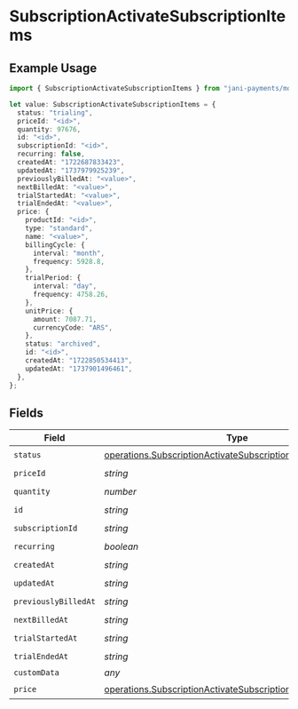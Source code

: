 # SubscriptionActivateSubscriptionItems

## Example Usage

```typescript
import { SubscriptionActivateSubscriptionItems } from "jani-payments/models/operations";

let value: SubscriptionActivateSubscriptionItems = {
  status: "trialing",
  priceId: "<id>",
  quantity: 97676,
  id: "<id>",
  subscriptionId: "<id>",
  recurring: false,
  createdAt: "1722687833423",
  updatedAt: "1737979925239",
  previouslyBilledAt: "<value>",
  nextBilledAt: "<value>",
  trialStartedAt: "<value>",
  trialEndedAt: "<value>",
  price: {
    productId: "<id>",
    type: "standard",
    name: "<value>",
    billingCycle: {
      interval: "month",
      frequency: 5928.8,
    },
    trialPeriod: {
      interval: "day",
      frequency: 4758.26,
    },
    unitPrice: {
      amount: 7087.71,
      currencyCode: "ARS",
    },
    status: "archived",
    id: "<id>",
    createdAt: "1722850534413",
    updatedAt: "1737901496461",
  },
};
```

## Fields

| Field                                                                                                                                          | Type                                                                                                                                           | Required                                                                                                                                       | Description                                                                                                                                    |
| ---------------------------------------------------------------------------------------------------------------------------------------------- | ---------------------------------------------------------------------------------------------------------------------------------------------- | ---------------------------------------------------------------------------------------------------------------------------------------------- | ---------------------------------------------------------------------------------------------------------------------------------------------- |
| `status`                                                                                                                                       | [operations.SubscriptionActivateSubscriptionSubscriptionStatus](../../models/operations/subscriptionactivatesubscriptionsubscriptionstatus.md) | :heavy_check_mark:                                                                                                                             | N/A                                                                                                                                            |
| `priceId`                                                                                                                                      | *string*                                                                                                                                       | :heavy_check_mark:                                                                                                                             | N/A                                                                                                                                            |
| `quantity`                                                                                                                                     | *number*                                                                                                                                       | :heavy_check_mark:                                                                                                                             | N/A                                                                                                                                            |
| `id`                                                                                                                                           | *string*                                                                                                                                       | :heavy_check_mark:                                                                                                                             | N/A                                                                                                                                            |
| `subscriptionId`                                                                                                                               | *string*                                                                                                                                       | :heavy_check_mark:                                                                                                                             | N/A                                                                                                                                            |
| `recurring`                                                                                                                                    | *boolean*                                                                                                                                      | :heavy_check_mark:                                                                                                                             | N/A                                                                                                                                            |
| `createdAt`                                                                                                                                    | *string*                                                                                                                                       | :heavy_check_mark:                                                                                                                             | N/A                                                                                                                                            |
| `updatedAt`                                                                                                                                    | *string*                                                                                                                                       | :heavy_check_mark:                                                                                                                             | N/A                                                                                                                                            |
| `previouslyBilledAt`                                                                                                                           | *string*                                                                                                                                       | :heavy_check_mark:                                                                                                                             | N/A                                                                                                                                            |
| `nextBilledAt`                                                                                                                                 | *string*                                                                                                                                       | :heavy_check_mark:                                                                                                                             | N/A                                                                                                                                            |
| `trialStartedAt`                                                                                                                               | *string*                                                                                                                                       | :heavy_check_mark:                                                                                                                             | N/A                                                                                                                                            |
| `trialEndedAt`                                                                                                                                 | *string*                                                                                                                                       | :heavy_check_mark:                                                                                                                             | N/A                                                                                                                                            |
| `customData`                                                                                                                                   | *any*                                                                                                                                          | :heavy_minus_sign:                                                                                                                             | N/A                                                                                                                                            |
| `price`                                                                                                                                        | [operations.SubscriptionActivateSubscriptionPrice](../../models/operations/subscriptionactivatesubscriptionprice.md)                           | :heavy_check_mark:                                                                                                                             | N/A                                                                                                                                            |